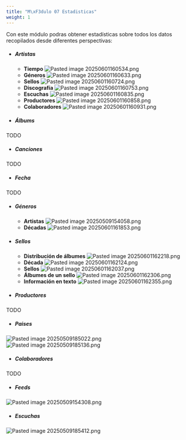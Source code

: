```yaml
---
title: "M\xF3dulo 07 Estadisticas"
weight: 1
---
```


Con este módulo podras obtener estadísticas sobre todos los datos recopilados desde diferentes perspectivas:

- ##### Artistas

	- **Tiempo**
	![Pasted image 20250601160534.png](Pasted-image-20250601160534.png)
	- **Géneros**
	![Pasted image 20250601160633.png](Pasted-image-20250601160633.png)
	- **Sellos**
	![Pasted image 20250601160724.png](Pasted-image-20250601160724.png)
	- **Discografía**
	![Pasted image 20250601160753.png](Pasted-image-20250601160753.png)
	- **Escuchas**
	![Pasted image 20250601160835.png](Pasted-image-20250601160835.png)
	- **Productores**
	![Pasted image 20250601160858.png](Pasted-image-20250601160858.png)
	- **Colaboradores**
	![Pasted image 20250601160931.png](Pasted-image-20250601160931.png)


- ##### Álbums
TODO
- ##### Canciones
TODO
- ##### Fecha
TODO
- ##### Géneros
	- **Artistas**
	  ![Pasted image 20250509154058.png](Pasted-image-20250509154058.png)
	- **Décadas**
	  ![Pasted image 20250601161853.png](Pasted-image-20250601161853.png)

- ##### Sellos
	- **Distribución de álbumes**
	![Pasted image 20250601162218.png](Pasted-image-20250601162218.png)
	- **Década**
	![Pasted image 20250601162124.png](Pasted-image-20250601162124.png)
	- **Sellos**
	![Pasted image 20250601162037.png](Pasted-image-20250601162037.png)
	- **Álbumes de un sello**
	![Pasted image 20250601162306.png](Pasted-image-20250601162306.png)
	- **Información en texto**
	![Pasted image 20250601162355.png](Pasted-image-20250601162355.png)

- ##### Productores
TODO
- ##### Paises
![Pasted image 20250509185022.png](Pasted-image-20250509185022.png)
![Pasted image 20250509185136.png](Pasted-image-20250509185136.png)
- ##### Colaboradores
TODO
- ##### Feeds
![Pasted image 20250509154308.png](Pasted-image-20250509154308.png)
- ##### Escuchas
![Pasted image 20250509185412.png](Pasted-image-20250509185412.png)